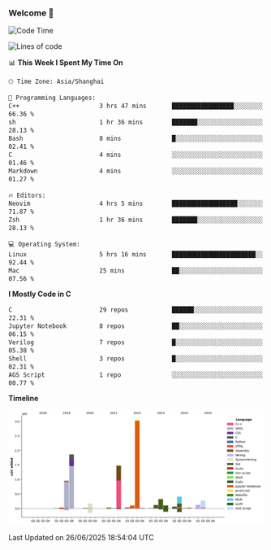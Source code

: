 ### Welcome 👋

<!--START_SECTION:waka-->
![Code Time](http://img.shields.io/badge/Code%20Time-2%2C058%20hrs%205%20mins-blue)

![Lines of code](https://img.shields.io/badge/From%20Hello%20World%20I%27ve%20Written-9.1%20million%20lines%20of%20code-blue)

📊 **This Week I Spent My Time On** 

```text
🕑︎ Time Zone: Asia/Shanghai

💬 Programming Languages: 
C++                      3 hrs 47 mins       █████████████████░░░░░░░░   66.36 % 
sh                       1 hr 36 mins        ███████░░░░░░░░░░░░░░░░░░   28.13 % 
Bash                     8 mins              █░░░░░░░░░░░░░░░░░░░░░░░░   02.41 % 
C                        4 mins              ░░░░░░░░░░░░░░░░░░░░░░░░░   01.46 % 
Markdown                 4 mins              ░░░░░░░░░░░░░░░░░░░░░░░░░   01.27 % 

🔥 Editors: 
Neovim                   4 hrs 5 mins        ██████████████████░░░░░░░   71.87 % 
Zsh                      1 hr 36 mins        ███████░░░░░░░░░░░░░░░░░░   28.13 % 

💻 Operating System: 
Linux                    5 hrs 16 mins       ███████████████████████░░   92.44 % 
Mac                      25 mins             ██░░░░░░░░░░░░░░░░░░░░░░░   07.56 % 
```

**I Mostly Code in C** 

```text
C                        29 repos            ██████░░░░░░░░░░░░░░░░░░░   22.31 % 
Jupyter Notebook         8 repos             ██░░░░░░░░░░░░░░░░░░░░░░░   06.15 % 
Verilog                  7 repos             █░░░░░░░░░░░░░░░░░░░░░░░░   05.38 % 
Shell                    3 repos             █░░░░░░░░░░░░░░░░░░░░░░░░   02.31 % 
AGS Script               1 repo              ░░░░░░░░░░░░░░░░░░░░░░░░░   00.77 % 
```



**Timeline**

![Lines of Code chart](https://raw.githubusercontent.com/Bohan-hu/Bohan-hu/master/assets/bar_graph.png)


 Last Updated on 26/06/2025 18:54:04 UTC
<!--END_SECTION:waka-->



